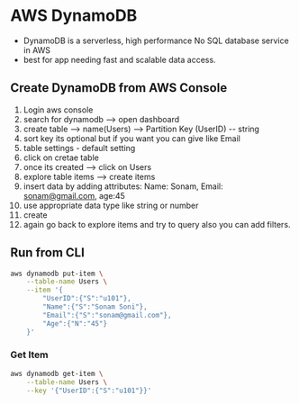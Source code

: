 # AWS DynamoDB

- DynamoDB is a serverless, high performance No SQL database service in AWS
- best for app needing fast and scalable data access.

## Create DynamoDB from AWS Console

1. Login aws console
2. search for dynamodb --> open dashboard
3. create table --> name(Users) --> Partition Key (UserID) -- string
4. sort key its optional but if you want you can give like Email
5. table settings - default setting
6. click on cretae table
7. once its created --> click on Users
8. explore table items --> create items
9. insert data by adding attributes: Name: Sonam, Email: sonam@gmail.com, age:45
10. use appropriate data type like string or number
11. create
12. again go back to explore items and try to query also you can add filters.

## Run from CLI

```bash
aws dynamodb put-item \
    --table-name Users \
    --item '{
        "UserID":{"S":"u101"},
        "Name":{"S":"Sonam Soni"},
        "Email":{"S":"sonam@gmail.com"},
        "Age":{"N":"45"}
    }'
```

### Get Item
```bash
aws dynamodb get-item \
    --table-name Users \
    --key '{"UserID":{"S":"u101"}}'
```